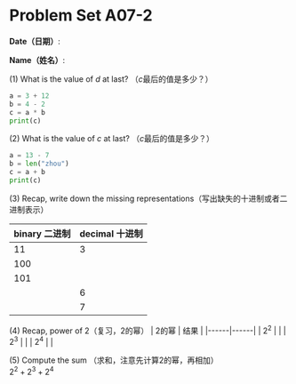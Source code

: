 # Problem Set A07-2

**Date（日期）**:                           

**Name（姓名）**:

(1) What is the value of $d$ at last?  （$c$最后的值是多少？）

```python
a = 3 + 12
b = 4 - 2
c = a * b
print(c)
```

(2) What is the value of $c$ at last?  （$c$最后的值是多少？）

```python
a = 13 - 7
b = len("zhou")
c = a + b
print(c)
```

(3) Recap, write down the missing representations（写出缺失的十进制或者二进制表示）

| binary 二进制    |   decimal 十进制   |
|------|------|
| 11 | 3 |
| 100 |  |
| 101 |  |
|   | 6 |
|  | 7 |

(4) Recap, power of 2（复习，2的幂）
| 2的幂    |   结果        |
|------|------|
| $2^2$   |     |
| $2^3$ |      |
| $2^4$ |     |

(5) Compute the sum （求和，注意先计算2的幂，再相加）  
$2^2 + 2^3 + 2^4$

